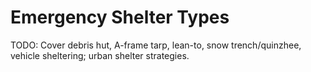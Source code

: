 # Emergency Shelter Types

TODO: Cover debris hut, A-frame tarp, lean-to, snow trench/quinzhee, vehicle sheltering; urban shelter strategies.

